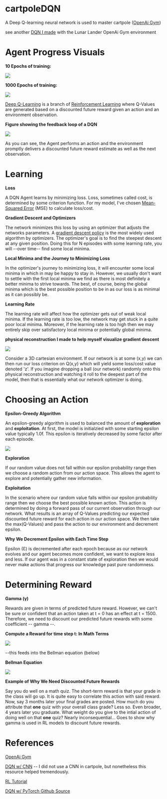 # cartpoleDQN
A Deep Q-learning neural network is used to master cartpole ([OpenAi Gym](https://gym.openai.com/envs/CartPole-v1/))

see another [DQN I made](https://github.com/JustinStitt/lunarLanderDQN) with the Lunar Lander OpenAi Gym environment

# Agent Progress Visuals

**10 Epochs of training:**

![](visuals/untrainedGIF.gif)

**1000 Epochs of training:**

![](visuals/trainedGIF.gif)

[Deep Q-Learning](https://en.wikipedia.org/wiki/Q-learning#Deep_Q-learning) is a branch of [Reinforcement Learning](https://en.wikipedia.org/wiki/Reinforcement_learning) where Q-Values are
generated based on a discounted future reward given an action and an environment observation.

**Figure showing the feedback loop of a DQN**

![](visuals/RL_model.png)

As you can see, the Agent performs an action and the environment promptly delivers a discounted future reward estimate as well as the next observation.

# Learning 

**Loss**

A DQN Agent learns by minimizing loss. Loss, sometimes called cost, is determined by some criterion function. For my model, I've chosen [Mean-Squared Error](https://en.wikipedia.org/wiki/Mean_squared_error) (MSE) to calculate loss/cost.

**Gradient Descent and Optimizers**

The network minimizes this loss by using an optimizer that adjusts the networks parameters. 
A [gradient descent policy](http://www.scholarpedia.org/article/Policy_gradient_methods) is the most widely used algorithm by optimizers. 
The optimizer's goal is to find the steepest descent at any given position. Doing this for N episodes with some learning rate, you will --over time-- find some local minima.

**Local Minima and the Journey to Minimizing Loss**

In the optimizer's journey to minimizing loss, it will encounter some local minima in which in may be happy to stay in. However, we usually don't want to settle with the first local minima we find as there is
most definitely a better minima to strive towards. The best, of course, being the global minima which is the best possible position to be in as our loss is as minimal as it can possibly be.

**Learning Rate**

The learning rate will affect how the optimizer gets out of weak local minima. If the learning rate is too low, the network may get stuck in a quite poor
local minima. Moreover, if the learning rate is too high then we may entirely skip over satisfactory local minima or potentially global minima.

**physical reconstruction I made to help myself visualize gradient descent**

![](visuals/physical_model.jpg)

Consider a 3D cartesian environment. If our network is at some (x,y) we can then run our loss criterion on Q(x,y)
which will yield some loss/cost value denoted 'z'. If you imagine dropping a ball (our network) randomly onto this physical reconstruction
and watching it roll to the deepest part of the model, then that is essentially what our network optimizer is doing.

# Choosing an Action

**Epsilon-Greedy Algorithm**

An epsilon-greedy algorithm is used to balanced the amount of **exploration** and **exploitation**. At first, the model is initialzied with some starting epsilon value typically 1.0f.
This epsilon is iteratively decreased by some factor after each episode.

![](visuals/epsilon_greedy_img.png)

**Exploration**

If our random value does not fall within our epsilon probability range then we choose a random action from our action space.
This allows the agent to explore and potentially gather new information.

**Exploitation**

In the scenario where our random value falls within our epsilon probability range then we choose the best possible known action.
This action is determined by doing a forward pass of our current observation through our network. What results is an array of Q-Values predicting
our expected discounted future reward for each action in our action space. We then take the max(Q-Values) and pass the action to our environment and decrement epsilon.

**Why We Decrement Epsilon with Each Time Step**

Epsilon (Ɛ) is decremented after each epoch because as our network evolves and our agent becomes more confident, we want to explore less and less.
If our agent was in a constant state of exploration then we would never make actions that progress our knowledge past pure randomness.

# Determining Reward

**Gamma (γ)**

Rewards are given in terms of predicted future reward. However, we can't be sure or confident that an action taken at
t = 0 has an effect at t = 1500. Therefore, we need to discount our predicted future rewards with some coefficient -- gamma --.

**Compute a Reward for time step t: In Math Terms**

![](visuals/discounted_future_rewards_img.png)

--this feeds into the Bellman equation (below)

**Bellman Equation**

![](visuals/bellman_eq.png)

**Example of Why We Need Discounted Future Rewards**

Say you do well on a math quiz. The short-term reward is that your grade in the class will go up. It is quite easy to correlate
this action with said reward. Now, say 3 months later your final grades are posted. How much do you attribute that **one** quiz with your overall class grade?
Less so. Even broader, 4 years later you graduate. What weight do you give to the intial action of doing well on that **one** quiz? Nearly inconsequential...
Goes to show why gamma is used in RL models to discount future rewards.



# References

[OpenAi Gym](https://gym.openai.com/)

[DQN w/ CNN](https://medium.com/analytics-vidhya/deep-q-network-with-convolutional-neural-networks-c761697897df) -- I did not use a CNN in cartpole, but nonetheless this resource helped tremendously.

[RL Tutorial](https://www.toptal.com/deep-learning/pytorch-reinforcement-learning-tutorial)

[DQN w/ PyTorch Github Source](https://github.com/philtabor/Deep-Q-Learning-Paper-To-Code)
